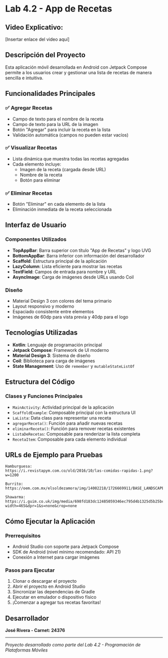 # Lab 4.2 - App de Recetas

## Video Explicativo:
[Insertar enlace del video aquí]

## Descripción del Proyecto
Esta aplicación móvil desarrollada en Android con Jetpack Compose permite a los usuarios crear y gestionar una lista de recetas de manera sencilla e intuitiva.

## Funcionalidades Principales

### ✅ Agregar Recetas
- Campo de texto para el nombre de la receta
- Campo de texto para la URL de la imagen
- Botón "Agregar" para incluir la receta en la lista
- Validación automática (campos no pueden estar vacíos)

### ✅ Visualizar Recetas
- Lista dinámica que muestra todas las recetas agregadas
- Cada elemento incluye:
    - Imagen de la receta (cargada desde URL)
    - Nombre de la receta
    - Botón para eliminar

### ✅ Eliminar Recetas
- Botón "Eliminar" en cada elemento de la lista
- Eliminación inmediata de la receta seleccionada

## Interfaz de Usuario

### Componentes Utilizados
- **TopAppBar**: Barra superior con título "App de Recetas" y logo UVG
- **BottomAppBar**: Barra inferior con información del desarrollador
- **Scaffold**: Estructura principal de la aplicación
- **LazyColumn**: Lista eficiente para mostrar las recetas
- **TextField**: Campos de entrada para nombre y URL
- **AsyncImage**: Carga de imágenes desde URLs usando Coil

### Diseño
- Material Design 3 con colores del tema primario
- Layout responsivo y moderno
- Espaciado consistente entre elementos
- Imágenes de 60dp para vista previa y 40dp para el logo

## Tecnologías Utilizadas
- **Kotlin**: Lenguaje de programación principal
- **Jetpack Compose**: Framework de UI moderno
- **Material Design 3**: Sistema de diseño
- **Coil**: Biblioteca para carga de imágenes
- **State Management**: Uso de `remember` y `mutableStateListOf`

## Estructura del Código

### Clases y Funciones Principales
- `MainActivity`: Actividad principal de la aplicación
- `ScaffoldExample`: Composable principal con la estructura UI
- `LaLista`: Data class para representar una receta
- `agregarReceta()`: Función para añadir nuevas recetas
- `eliminarReceta()`: Función para remover recetas existentes
- `ListaDeRecetas`: Composable para renderizar la lista completa
- `RecetaItem`: Composable para cada elemento individual

## URLs de Ejemplo para Pruebas
```
Hamburguesa:
https://i.revistapym.com.co/old/2016/10/las-comidas-rapidas-1.png?w=1200

Burrito:
https://oem.com.mx/elsoldezamora/img/14002218/1726669911/BASE_LANDSCAPE/480/image.webp

Shawarma:
https://i.guim.co.uk/img/media/698fd183dc12485059346ec795d4b1325d5b25bc/275_1424_2872_2872/master/2872.jpg?width=465&dpr=1&s=none&crop=none
```

## Cómo Ejecutar la Aplicación

### Prerrequisitos
- Android Studio con soporte para Jetpack Compose
- SDK de Android (nivel mínimo recomendado: API 21)
- Conexión a Internet para cargar imágenes

### Pasos para Ejecutar
1. Clonar o descargar el proyecto
2. Abrir el proyecto en Android Studio
3. Sincronizar las dependencias de Gradle
4. Ejecutar en emulador o dispositivo físico
5. ¡Comenzar a agregar tus recetas favoritas!

## Desarrollador
**José Rivera - Carnet: 24376**

---
*Proyecto desarrollado como parte del Lab 4.2 - Programación de Plataformas Móviles*
